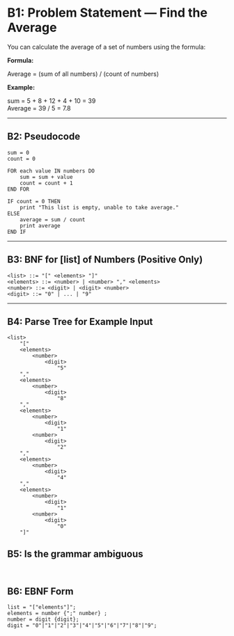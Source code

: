 # B1: Problem Statement — Find the Average

You can calculate the average of a set of numbers using the formula:

**Formula:**

Average = (sum of all numbers) / (count of numbers)

**Example:**

sum = 5 + 8 + 12 + 4 + 10 = 39  
Average = 39 / 5 = 7.8

---

## B2: Pseudocode

```text
sum = 0
count = 0

FOR each value IN numbers DO
    sum = sum + value
    count = count + 1
END FOR

IF count = 0 THEN
    print "This list is empty, unable to take average."
ELSE
    average = sum / count
    print average
END IF
```


---

## B3: BNF for [list] of Numbers (Positive Only)

```bnf
<list> ::= "[" <elements> "]"
<elements> ::= <number> | <number> "," <elements>
<number> ::= <digit> | <digit> <number>
<digit> ::= "0" | ... | "9"
```

---

## B4: Parse Tree for Example Input

```text
<list>
    "["
    <elements>
        <number>
            <digit>
                "5"
    ","
    <elements>
        <number>
            <digit>
                "8"
    ","
    <elements>
        <number>
            <digit>
                "1"
        <number>
            <digit>
                "2"
    ","
    <elements>
        <number>
            <digit>
                "4"
    ","
    <elements>
        <number>
            <digit>
                "1"
        <number>
            <digit>
                "0"
    "]"
```
## B5: Is the grammar ambiguous 
```text


```
## B6: EBNF Form
```text
list = "["elements"]";
elements = number {";" number} ;
number = digit {digit};
digit = "0"|"1"|"2"|"3"|"4"|"5"|"6"|"7"|"8"|"9";

```
